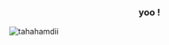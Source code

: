 
<h3 align="center">yoo !</h3>





<p><img align="center" src="https://github-readme-streak-stats.herokuapp.com/?user=tahahamdii&" alt="tahahamdii" /></p>
